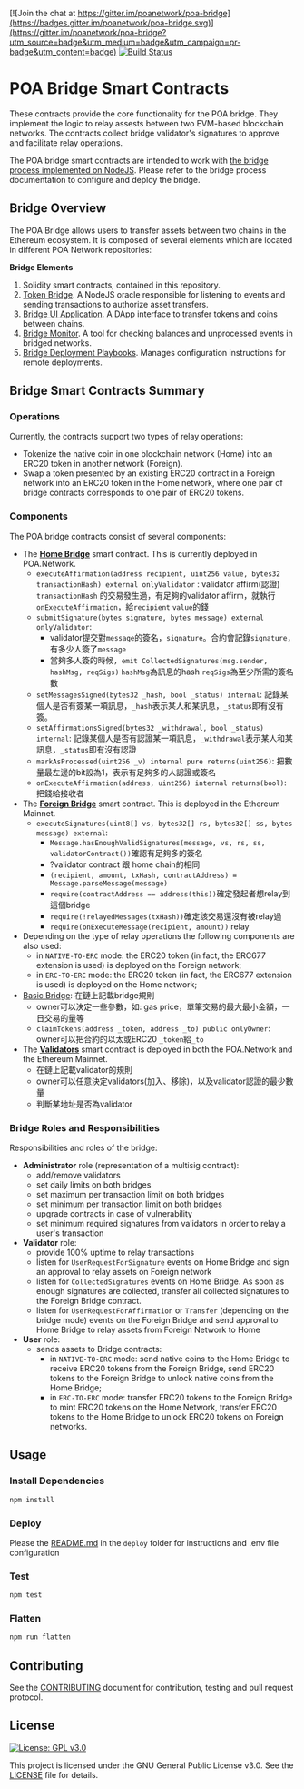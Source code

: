 [![Join the chat at https://gitter.im/poanetwork/poa-bridge](https://badges.gitter.im/poanetwork/poa-bridge.svg)](https://gitter.im/poanetwork/poa-bridge?utm_source=badge&utm_medium=badge&utm_campaign=pr-badge&utm_content=badge)
[![Build Status](https://travis-ci.org/poanetwork/poa-parity-bridge-contracts.svg?branch=master)](https://travis-ci.org/poanetwork/poa-parity-bridge-contracts)

# POA Bridge Smart Contracts
These contracts provide the core functionality for the POA bridge. They implement the logic to relay assests between two EVM-based blockchain networks. The contracts collect bridge validator's signatures to approve and facilitate relay operations. 

The POA bridge smart contracts are intended to work with [the bridge process implemented on NodeJS](https://github.com/poanetwork/token-bridge).
Please refer to the bridge process documentation to configure and deploy the bridge.

## Bridge Overview

The POA Bridge allows users to transfer assets between two chains in the Ethereum ecosystem. It is composed of several elements which are located in different POA Network repositories:

**Bridge Elements**
1. Solidity smart contracts, contained in this repository.
2. [Token Bridge](https://github.com/poanetwork/token-bridge). A NodeJS oracle responsible for listening to events and sending transactions to authorize asset transfers.
3. [Bridge UI Application](https://github.com/poanetwork/bridge-ui). A DApp interface to transfer tokens and coins between chains.
4. [Bridge Monitor](https://github.com/poanetwork/bridge-monitor). A tool for checking balances and unprocessed events in bridged networks.
5. [Bridge Deployment Playbooks](https://github.com/poanetwork/deployment-bridge). Manages configuration instructions for remote deployments.

## Bridge Smart Contracts Summary

### Operations

Currently, the contracts support two types of relay operations:
* Tokenize the native coin in one blockchain network (Home) into an ERC20 token in another network (Foreign).
* Swap a token presented by an existing ERC20 contract in a Foreign network into an ERC20 token in the Home network, where one pair of bridge contracts corresponds to one pair of ERC20 tokens.


### Components

The POA bridge contracts consist of several components:
* The [**Home Bridge**](https://github.com/poanetwork/poa-bridge-contracts/blob/master/contracts/upgradeable_contracts/BasicHomeBridge.sol) smart contract. This is currently deployed in POA.Network.
  * `executeAffirmation(address recipient, uint256 value, bytes32 transactionHash) external onlyValidator` :
  validator affirm(認證) `transactionHash` 的交易發生過，有足夠的validator affirm，就執行`onExecuteAffirmation`，給`recipient` `value`的錢
  * `submitSignature(bytes signature, bytes message) external onlyValidator`:
    * validator提交對`message`的簽名，`signature`。合約會記錄`signature`，有多少人簽了`message`
    * 當夠多人簽的時候，`emit CollectedSignatures(msg.sender, hashMsg, reqSigs)` `hashMsg`為訊息的hash `reqSigs`為至少所需的簽名數
  * `setMessagesSigned(bytes32 _hash, bool _status) internal`:
  記錄某個人是否有簽某一項訊息，`_hash`表示某人和某訊息，`_status`即有沒有簽。
  * `setAffirmationsSigned(bytes32 _withdrawal, bool _status) internal`:
  記錄某個人是否有認證某一項訊息，`_withdrawal`表示某人和某訊息，`_status`即有沒有認證
  * `markAsProcessed(uint256 _v) internal pure returns(uint256)`:
  把數量最左邊的bit設為1，表示有足夠多的人認證或簽名
  * `onExecuteAffirmation(address, uint256) internal returns(bool)`:
  把錢給接收者
* The [**Foreign Bridge**](https://github.com/poanetwork/poa-bridge-contracts/blob/master/contracts/upgradeable_contracts/BasicForeignBridge.sol) smart contract. This is deployed in the Ethereum Mainnet.
  * `executeSignatures(uint8[] vs, bytes32[] rs, bytes32[] ss, bytes message) external`:
    * `Message.hasEnoughValidSignatures(message, vs, rs, ss, validatorContract())`確認有足夠多的簽名
    * ?validator contract 跟 home chain的相同
    * `(recipient, amount, txHash, contractAddress) = Message.parseMessage(message)`
    * `require(contractAddress == address(this))`確定發起者想relay到這個bridge
    * `require(!relayedMessages(txHash))`確定該交易還沒有被relay過
    * `require(onExecuteMessage(recipient, amount))` relay
* Depending on the type of relay operations the following components are also used:
  * in `NATIVE-TO-ERC` mode: the ERC20 token (in fact, the ERC677 extension is used) is deployed on the Foreign network;
  * in `ERC-TO-ERC` mode: the ERC20 token (in fact, the ERC677 extension is used) is deployed on the Home network;
* [Basic Bridge](https://github.com/poanetwork/poa-bridge-contracts/blob/master/contracts/upgradeable_contracts/BasicBridge.sol): 在鏈上記載bridge規則 
  * owner可以決定一些參數，如: gas price，單筆交易的最大最小金額，一日交易的量等
  * `claimTokens(address _token, address _to) public onlyOwner`:
  owner可以把合約的以太或ERC20 `_token`給`_to`
* The [**Validators**](https://github.com/poanetwork/poa-bridge-contracts/blob/master/contracts/upgradeable_contracts/BridgeValidators.sol) smart contract is deployed in both the POA.Network and the Ethereum Mainnet.
  * 在鏈上記載validator的規則
  * owner可以任意決定validators(加入、移除)，以及validator認證的最少數量
  * 判斷某地址是否為validator

### Bridge Roles and Responsibilities

Responsibilities and roles of the bridge:
- **Administrator** role (representation of a multisig contract):
  - add/remove validators
  - set daily limits on both bridges
  - set maximum per transaction limit on both bridges
  - set minimum per transaction limit on both bridges
  - upgrade contracts in case of vulnerability
  - set minimum required signatures from validators in order to relay a user's transaction
- **Validator** role:
  - provide 100% uptime to relay transactions
  - listen for `UserRequestForSignature` events on Home Bridge and sign an approval to relay assets on Foreign network
  - listen for `CollectedSignatures` events on Home Bridge. As soon as enough signatures are collected, transfer all collected signatures to the Foreign Bridge contract.
  - listen for `UserRequestForAffirmation` or `Transfer` (depending on the bridge mode) events on the Foreign Bridge and send approval to Home Bridge to relay assets from Foreign Network to Home
- **User** role:
  - sends assets to Bridge contracts:
    - in `NATIVE-TO-ERC` mode: send native coins to the Home Bridge to receive ERC20 tokens from the Foreign Bridge, send ERC20 tokens to the Foreign Bridge to unlock native coins from the Home Bridge;
    - in `ERC-TO-ERC` mode: transfer ERC20 tokens to the Foreign Bridge to mint ERC20 tokens on the Home Network, transfer ERC20 tokens to the Home Bridge to unlock ERC20 tokens on Foreign networks. 

## Usage

### Install Dependencies
```bash
npm install
```
### Deploy
Please the [README.md](deploy/README.md) in the `deploy` folder for instructions and .env file configuration

### Test
```bash
npm test
```

### Flatten
```bash
npm run flatten
```

## Contributing

See the [CONTRIBUTING](CONTRIBUTING.md) document for contribution, testing and pull request protocol.

## License

[![License: GPL v3.0](https://img.shields.io/badge/License-GPL%20v3-blue.svg)](https://www.gnu.org/licenses/gpl-3.0)

This project is licensed under the GNU General Public License v3.0. See the [LICENSE](LICENSE) file for details.



